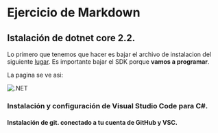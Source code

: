 
# Ejercicio de Markdown

## Istalación de dotnet core 2.2.
Lo primero que tenemos que hacer es bajar el archivo de instalacion del siguiente [lugar](https://dotnet.microsoft.com/download).
Es importante bajar el SDK porque **vamos a programar**.

La pagina se ve asi:

![.NET](.\Setup\img.png"core")

### Instalación y configuración de Visual Studio Code para C#.


#### Instalación de git. conectado a tu cuenta de GitHub y VSC.
